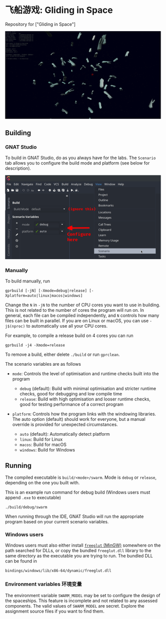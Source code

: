 # 飞船游戏: Gliding in Space

Repository for ["Gliding in Space"]

![Screenshot of swarm program](./resources/images/swarm_example.png)


## Building

### GNAT Studio

To build in GNAT Studio, do as you always have for the labs. The `Scenario` tab allows you to configure the build mode and platform (see below for description).

![Screenshot of GNAT Studio scenario config](./resources/images/gnatstudio_scenario_config.png)


### Manually

To build manually, run
```
gprbuild [-jN] [-Xmode=debug|release] [-Xplatform=auto|linux|macos|windows]
```

Change the `N` in `-jN` to the number of CPU cores you want to use in building. This is not related to the number of cores the program will run on. In general, each file can be compiled independently, and `N` controls how many files can be built in parallel. If you are on Linux or macOS, you can use `-j$(nproc)` to automatically use all your CPU cores.

For example, to compile a release build on 4 cores you can run
```
gprbuild -j4 -Xmode=release
```

To remove a build, either delete `./build` or run `gprclean`.

The scenario variables are as follows
- `mode`:
    Controls the level of optimisation and runtime checks built into the program
    - `debug` (default): Build with minimal optimisation and stricter runtime checks, good for debugging and low compile time
    - `release`: Build with high optimisation and looser runtime checks, good for testing performance of a correct program


- `platform`:
    Controls how the program links with the windowing libraries. The auto option (default) should work for everyone, but a manual override is provided for unexpected circumstances.
    - `auto` (default): Automatically detect platform
    - `linux`: Build for Linux
    - `macos`: Build for macOS
    - `windows`: Build for Windows


## Running

The compiled executable is `build/<mode>/swarm`. Mode is `debug` or `release`, depending on the one you built with.

This is an example run command for debug build (Windows users must append `.exe` to executable)
```
./build/debug/swarm
```

When running through the IDE, GNAT Studio will run the appropriate program based on your current scenario variables.


### Windows users

Windows users must also either install [`freeglut` (MinGW)](https://www.transmissionzero.co.uk/software/freeglut-devel/) somewhere on the path searched for DLLs, or copy the bundled `freeglut.dll` library to the same directory as the executable you are trying to run. The bundled DLL can be found in
```
bindings/windows/lib/x86-64/dynamic/freeglut.dll
```


### Environment variables 环境变量

The environment variable `SWARM_MODEL` may be set to configure the design of the spaceships. This feature is incomplete and not related to any assessed components. The valid values of `SWARM_MODEL` are secret. Explore the assignment source files if you want to find them.
